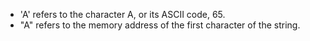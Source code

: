 - 'A' refers to the character A, or its ASCII code, 65.
- "A" refers to the memory address of the first character of the string.